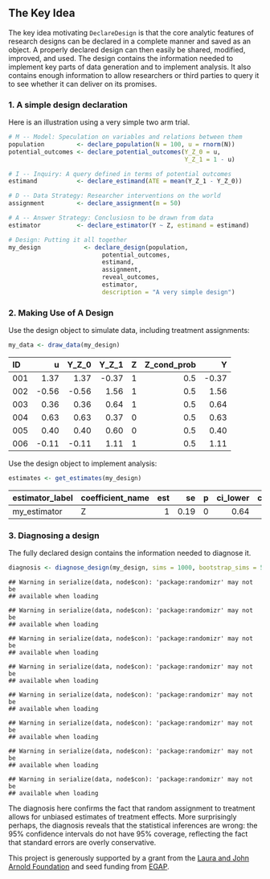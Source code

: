 
<!-- README.md is generated from README.Rmd. Please edit that file -->
The Key Idea
------------

The key idea motivating `DeclareDesign` is that the core analytic features of research designs can be declared in a complete manner and saved as an object. A properly declared design can then easily be shared, modified, improved, and used. The design contains the information needed to implement key parts of data generation and to implement analysis. It also contains enough information to allow researchers or third parties to query it to see whether it can deliver on its promises.

### 1. A simple design declaration

Here is an illustration using a very simple two arm trial.

``` r
# M -- Model: Speculation on variables and relations between them
population         <- declare_population(N = 100, u = rnorm(N))
potential_outcomes <- declare_potential_outcomes(Y_Z_0 = u, 
                                                 Y_Z_1 = 1 - u)

# I -- Inquiry: A query defined in terms of potential outcomes
estimand           <- declare_estimand(ATE = mean(Y_Z_1 - Y_Z_0))

# D -- Data Strategy: Researcher interventions on the world
assignment         <- declare_assignment(m = 50) 

# A -- Answer Strategy: Conclusiosn to be drawn from data
estimator          <- declare_estimator(Y ~ Z, estimand = estimand)

# Design: Putting it all together
my_design            <- declare_design(population, 
                          potential_outcomes, 
                          estimand, 
                          assignment, 
                          reveal_outcomes, 
                          estimator,
                          description = "A very simple design")
```

### 2. Making Use of A Design

Use the design object to simulate data, including treatment assignments:

``` r
my_data <- draw_data(my_design)
```

| ID  |      u|  Y\_Z\_0|  Y\_Z\_1|    Z|  Z\_cond\_prob|      Y|
|:----|------:|--------:|--------:|----:|--------------:|------:|
| 001 |   1.37|     1.37|    -0.37|    1|            0.5|  -0.37|
| 002 |  -0.56|    -0.56|     1.56|    1|            0.5|   1.56|
| 003 |   0.36|     0.36|     0.64|    1|            0.5|   0.64|
| 004 |   0.63|     0.63|     0.37|    0|            0.5|   0.63|
| 005 |   0.40|     0.40|     0.60|    0|            0.5|   0.40|
| 006 |  -0.11|    -0.11|     1.11|    1|            0.5|   1.11|

Use the design object to implement analysis:

``` r
estimates <- get_estimates(my_design)
```

| estimator\_label | coefficient\_name |  est|    se|    p|  ci\_lower|  ci\_upper| estimand\_label |
|:-----------------|:------------------|----:|-----:|----:|----------:|----------:|:----------------|
| my\_estimator    | Z                 |    1|  0.19|    0|       0.64|        1.4| ATE             |

### 3. Diagnosing a design

The fully declared design contains the information needed to diagnose it.

``` r
diagnosis <- diagnose_design(my_design, sims = 1000, bootstrap_sims = 500)
```

    ## Warning in serialize(data, node$con): 'package:randomizr' may not be
    ## available when loading

    ## Warning in serialize(data, node$con): 'package:randomizr' may not be
    ## available when loading

    ## Warning in serialize(data, node$con): 'package:randomizr' may not be
    ## available when loading

    ## Warning in serialize(data, node$con): 'package:randomizr' may not be
    ## available when loading

    ## Warning in serialize(data, node$con): 'package:randomizr' may not be
    ## available when loading

    ## Warning in serialize(data, node$con): 'package:randomizr' may not be
    ## available when loading

    ## Warning in serialize(data, node$con): 'package:randomizr' may not be
    ## available when loading

    ## Warning in serialize(data, node$con): 'package:randomizr' may not be
    ## available when loading

The diagnosis here confirms the fact that random assignment to treatment allows for unbiased estimates of treatment effects. More surprisingly perhaps, the diagnosis reveals that the statistical inferences are wrong: the 95% confidence intervals do not have 95% coverage, reflecting the fact that standard errors are overly conservative.

This project is generously supported by a grant from the [Laura and John Arnold Foundation](http://www.arnoldfoundation.org) and seed funding from [EGAP](http://egap.org).
